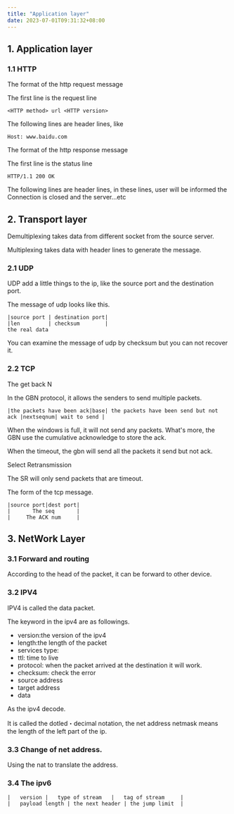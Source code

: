 ```yaml
---
title: "Application layer"
date: 2023-07-01T09:31:32+08:00
---
```


## 1. Application layer

### 1.1 HTTP

The format of the http request message

The first line is the request line
```shell
<HTTP method> url <HTTP version>
```

The following lines are header lines, like

```shell
Host: www.baidu.com
```

The format of the http response message

The first line is the status line

```shell
HTTP/1.1 200 OK
```

The following lines are header lines, in these lines, user will be informed
the Connection is closed and the server...etc

## 2. Transport layer

Demultiplexing takes data from different socket from the source server.

Multiplexing takes data with header lines to generate the message.

### 2.1 UDP
UDP add a little things to the ip, like the source port and the destination port.

The message of udp looks like this.

```shell
|source port | destination port|
|len         | checksum        |
the real data
```

You can examine the message of udp by checksum but you can not recover it.

### 2.2 TCP

The get back N

In the GBN protocol, it allows the senders to send multiple packets.

```shell
|the packets have been ack|base| the packets have been send but not ack |nextseqnum| wait to send |
```

When the windows is full, it will not send any packets. What's more, the GBN use the 
cumulative acknowledge to store the ack.

When the timeout, the gbn will send all the packets it send but not ack.

Select Retransmission

The SR will only send packets that are timeout.

The form of the tcp message.

```shell
|source port|dest port|
|       The seq       |
|     The ACK num     |
```

## 3. NetWork Layer

### 3.1 Forward and routing

According to the head of the packet, it can be forward to other device.


### 3.2 IPV4

IPV4 is called the data packet.

The keyword in the ipv4 are as followings.

- version:the version of the ipv4
- length:the length of the packet
- services type:
- ttl: time to live
- protocol: when the packet arrived at the destination it will work.
- checksum: check the error
- source address
- target address
- data

As the ipv4 decode. 

It is called the dotled・decimal notation, the net address netmask means the length of the left part of the ip.

### 3.3 Change of net address.

Using the nat to translate the address.

### 3.4 The ipv6

```shell
|   version |   type of stream   |   tag of stream     |
|   payload length | the next header | the jump limit  |

```